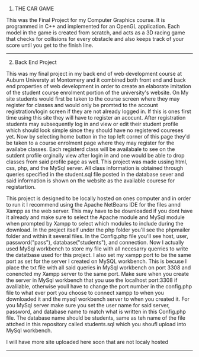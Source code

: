 1. THE CAR GAME 

This was the Final Project for my Computer Graphics course. It is programmed in C++ and implemented for an OpenGL application. Each model in the game is created from scratch, and acts as a 3D racing game that checks for collisions for every obstacle and also keeps track of your score until you get to the finish line.
************************************************************************************************************
2. Back End Project

This was my final project in my back end of web development course at Auburn Universty at Montomery and it combined both front end and back end properties of web development in order to create an elaborate imitation of the student course enrolment portion of the university's website. On My site students would first be taken to the course screen where they may register for classes and would only be promted to the account registration/login screen if they are not already logged in. If this is ones first time using this site they will have to register an acocunt. After registration students may subsequently log in and view or edit their student profile which should look simple since they should have no registered coureses yet. Now by selecting home button in the top left corner of this page they'd be taken to a course enrolment page where they may register for the availabe classes. Each registerd class will be availabale to see on the sutdent profile orginally view after login in and one would be able to drop classes from said profile page as well. This project was made ussing html, css, php, and the MySql server. All class information is obtained through queries specified in the student.sql file posted in the database sever and said information is shown on the website as the available courese for registartion.

This project is designed to be locally hosted on ones computer and in order to run it I recommend using the Apache NetBeans IDE for the files annd Xampp as the web server. This may have to be downloaded if you dont have it already and make sure to select the Apache module and MySql module when prompted by Xampp to select which modules to include during the download. In the project itself under the php folder you'll see the phpmailer folder and within it several files. In the Config.php file you'll see host, user, password("pass"), database("students"), and connection. Now I actually used MySql workbench to store my file with all necesarry querries to write the datatbase used for this project. I also set my xampp port to be the same port as set for the server I created on MySQL workbench. This is becuse I place the txt file with all said queries in MySql workbench on port 3308 and conencted my Xampp server to the same port. Make sure when you create the server in MySql workbench that you use the localhost port:3308 if avalilable, otherwise youll have to change the port number in the config.php file to what ever port you choose to connect xampp to when you downloaded it and the mysql workbench server to when you created it. For you MySql server make sure you set the user name for said server, password, and database name to match what is written in this Config.php file. The database name should be students, same as teh name of the file attched in this repository called students.sql which you shoufl upload into MySql workbench.

I will have more site uploaded here soon that are not localy hosted
***********************************************************************************************************
